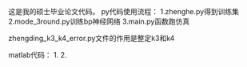 这是我的硕士毕业论文代码。
py代码使用流程：
1.zhenghe.py得到训练集
2.mode_3round.py训练bp神经网络
3.main.py函数跑仿真

zhengding_k3_k4_error.py文件的作用是整定k3和k4


matlab代码：
1.
2.